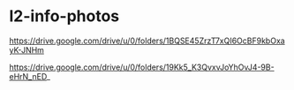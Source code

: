 # l2-info-photos
https://drive.google.com/drive/u/0/folders/1BQSE45ZrzT7xQI6OcBF9kbOxayK-JNHm


https://drive.google.com/drive/u/0/folders/19Kk5_K3QvxvJoYhOvJ4-9B-eHrN_nED_
